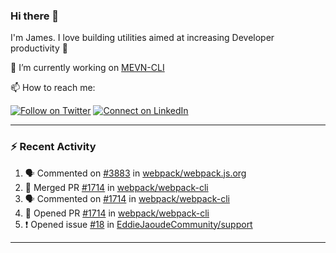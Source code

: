 ### Hi there 👋

I'm James. I love building utilities aimed at increasing Developer productivity :raised_hands: 

🔭 I’m currently working on [MEVN-CLI](https://github.com/madlabsinc/mevn-cli)

📫 How to reach me:

[![Follow on Twitter](https://img.shields.io/badge/--twitter?label=Twitter&logo=Twitter&style=social)](https://twitter.com/james_madhacks) [![Connect on LinkedIn](https://img.shields.io/badge/--linkedin?label=LinkedIn&logo=LinkedIn&style=social)](https://www.linkedin.com/in/jamesgeorge007)

---

### :zap: Recent Activity

<!--START_SECTION:activity-->
1. 🗣 Commented on [#3883](https://github.com//webpack/webpack.js.org/issues/3883) in [webpack/webpack.js.org](https://github.com//webpack/webpack.js.org)
2. 🎉 Merged PR [#1714](https://github.com//webpack/webpack-cli/pull/1714) in [webpack/webpack-cli](https://github.com//webpack/webpack-cli)
3. 🗣 Commented on [#1714](https://github.com//webpack/webpack-cli/issues/1714) in [webpack/webpack-cli](https://github.com//webpack/webpack-cli)
4. 💪 Opened PR [#1714](https://github.com//webpack/webpack-cli/pull/1714) in [webpack/webpack-cli](https://github.com//webpack/webpack-cli)
5. ❗️ Opened issue [#18](https://github.com//EddieJaoudeCommunity/support/issues/18) in [EddieJaoudeCommunity/support](https://github.com//EddieJaoudeCommunity/support)
<!--END_SECTION:activity-->

---

<!--
**jamesgeorge007/jamesgeorge007** is a ✨ _special_ ✨ repository because its `README.md` (this file) appears on your GitHub profile.

Here are some ideas to get you started:

- 🌱 I’m currently learning ...
- 👯 I’m looking to collaborate on ...
- 🤔 I’m looking for help with ...
- 💬 Ask me about ...
- 😄 Pronouns: ...
- ⚡ Fun fact: ...
-->
